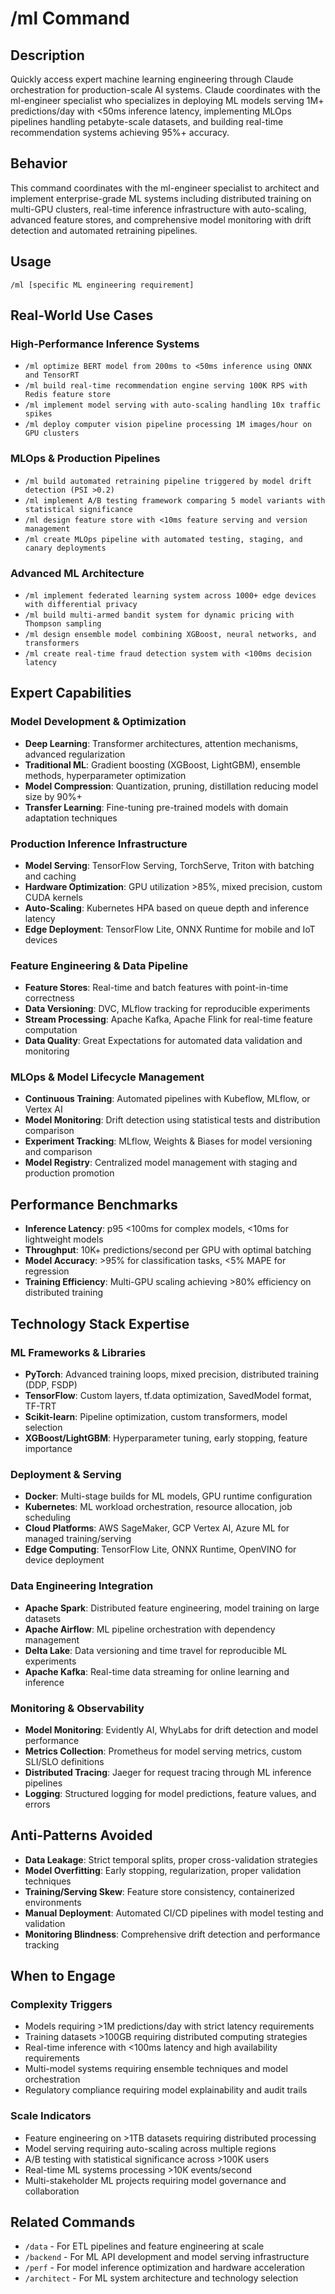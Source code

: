# /ml Command

## Description
Quickly access expert machine learning engineering through Claude orchestration for production-scale AI systems. Claude coordinates with the ml-engineer specialist who specializes in deploying ML models serving 1M+ predictions/day with <50ms inference latency, implementing MLOps pipelines handling petabyte-scale datasets, and building real-time recommendation systems achieving 95%+ accuracy.

## Behavior
This command coordinates with the ml-engineer specialist to architect and implement enterprise-grade ML systems including distributed training on multi-GPU clusters, real-time inference infrastructure with auto-scaling, advanced feature stores, and comprehensive model monitoring with drift detection and automated retraining pipelines.

## Usage
```
/ml [specific ML engineering requirement]
```

## Real-World Use Cases

### High-Performance Inference Systems
- `/ml optimize BERT model from 200ms to <50ms inference using ONNX and TensorRT`
- `/ml build real-time recommendation engine serving 100K RPS with Redis feature store`
- `/ml implement model serving with auto-scaling handling 10x traffic spikes`
- `/ml deploy computer vision pipeline processing 1M images/hour on GPU clusters`

### MLOps & Production Pipelines
- `/ml build automated retraining pipeline triggered by model drift detection (PSI >0.2)`
- `/ml implement A/B testing framework comparing 5 model variants with statistical significance`
- `/ml design feature store with <10ms feature serving and version management`
- `/ml create MLOps pipeline with automated testing, staging, and canary deployments`

### Advanced ML Architecture
- `/ml implement federated learning system across 1000+ edge devices with differential privacy`
- `/ml build multi-armed bandit system for dynamic pricing with Thompson sampling`
- `/ml design ensemble model combining XGBoost, neural networks, and transformers`
- `/ml create real-time fraud detection system with <100ms decision latency`

## Expert Capabilities

### Model Development & Optimization
- **Deep Learning**: Transformer architectures, attention mechanisms, advanced regularization
- **Traditional ML**: Gradient boosting (XGBoost, LightGBM), ensemble methods, hyperparameter optimization
- **Model Compression**: Quantization, pruning, distillation reducing model size by 90%+
- **Transfer Learning**: Fine-tuning pre-trained models with domain adaptation techniques

### Production Inference Infrastructure
- **Model Serving**: TensorFlow Serving, TorchServe, Triton with batching and caching
- **Hardware Optimization**: GPU utilization >85%, mixed precision, custom CUDA kernels
- **Auto-Scaling**: Kubernetes HPA based on queue depth and inference latency
- **Edge Deployment**: TensorFlow Lite, ONNX Runtime for mobile and IoT devices

### Feature Engineering & Data Pipeline
- **Feature Stores**: Real-time and batch features with point-in-time correctness
- **Data Versioning**: DVC, MLflow tracking for reproducible experiments
- **Stream Processing**: Apache Kafka, Apache Flink for real-time feature computation
- **Data Quality**: Great Expectations for automated data validation and monitoring

### MLOps & Model Lifecycle Management
- **Continuous Training**: Automated pipelines with Kubeflow, MLflow, or Vertex AI
- **Model Monitoring**: Drift detection using statistical tests and distribution comparison
- **Experiment Tracking**: MLflow, Weights & Biases for model versioning and comparison  
- **Model Registry**: Centralized model management with staging and production promotion

## Performance Benchmarks
- **Inference Latency**: p95 <100ms for complex models, <10ms for lightweight models
- **Throughput**: 10K+ predictions/second per GPU with optimal batching
- **Model Accuracy**: >95% for classification tasks, <5% MAPE for regression
- **Training Efficiency**: Multi-GPU scaling achieving >80% efficiency on distributed training

## Technology Stack Expertise

### ML Frameworks & Libraries
- **PyTorch**: Advanced training loops, mixed precision, distributed training (DDP, FSDP)  
- **TensorFlow**: Custom layers, tf.data optimization, SavedModel format, TF-TRT
- **Scikit-learn**: Pipeline optimization, custom transformers, model selection
- **XGBoost/LightGBM**: Hyperparameter tuning, early stopping, feature importance

### Deployment & Serving
- **Docker**: Multi-stage builds for ML models, GPU runtime configuration
- **Kubernetes**: ML workload orchestration, resource allocation, job scheduling
- **Cloud Platforms**: AWS SageMaker, GCP Vertex AI, Azure ML for managed training/serving
- **Edge Computing**: TensorFlow Lite, ONNX Runtime, OpenVINO for device deployment

### Data Engineering Integration
- **Apache Spark**: Distributed feature engineering, model training on large datasets
- **Apache Airflow**: ML pipeline orchestration with dependency management
- **Delta Lake**: Data versioning and time travel for reproducible ML experiments
- **Apache Kafka**: Real-time data streaming for online learning and inference

### Monitoring & Observability
- **Model Monitoring**: Evidently AI, WhyLabs for drift detection and model performance
- **Metrics Collection**: Prometheus for model serving metrics, custom SLI/SLO definitions
- **Distributed Tracing**: Jaeger for request tracing through ML inference pipelines
- **Logging**: Structured logging for model predictions, feature values, and errors

## Anti-Patterns Avoided
- **Data Leakage**: Strict temporal splits, proper cross-validation strategies
- **Model Overfitting**: Early stopping, regularization, proper validation techniques
- **Training/Serving Skew**: Feature store consistency, containerized environments
- **Manual Deployment**: Automated CI/CD pipelines with model testing and validation
- **Monitoring Blindness**: Comprehensive drift detection and performance tracking

## When to Engage

### Complexity Triggers  
- Models requiring >1M predictions/day with strict latency requirements
- Training datasets >100GB requiring distributed computing strategies
- Real-time inference with <100ms latency and high availability requirements
- Multi-model systems requiring ensemble techniques and model orchestration
- Regulatory compliance requiring model explainability and audit trails

### Scale Indicators
- Feature engineering on >1TB datasets requiring distributed processing
- Model serving requiring auto-scaling across multiple regions
- A/B testing with statistical significance across >100K users
- Real-time ML systems processing >10K events/second
- Multi-stakeholder ML projects requiring model governance and collaboration

## Related Commands
- `/data` - For ETL pipelines and feature engineering at scale
- `/backend` - For ML API development and model serving infrastructure  
- `/perf` - For model inference optimization and hardware acceleration
- `/architect` - For ML system architecture and technology selection
